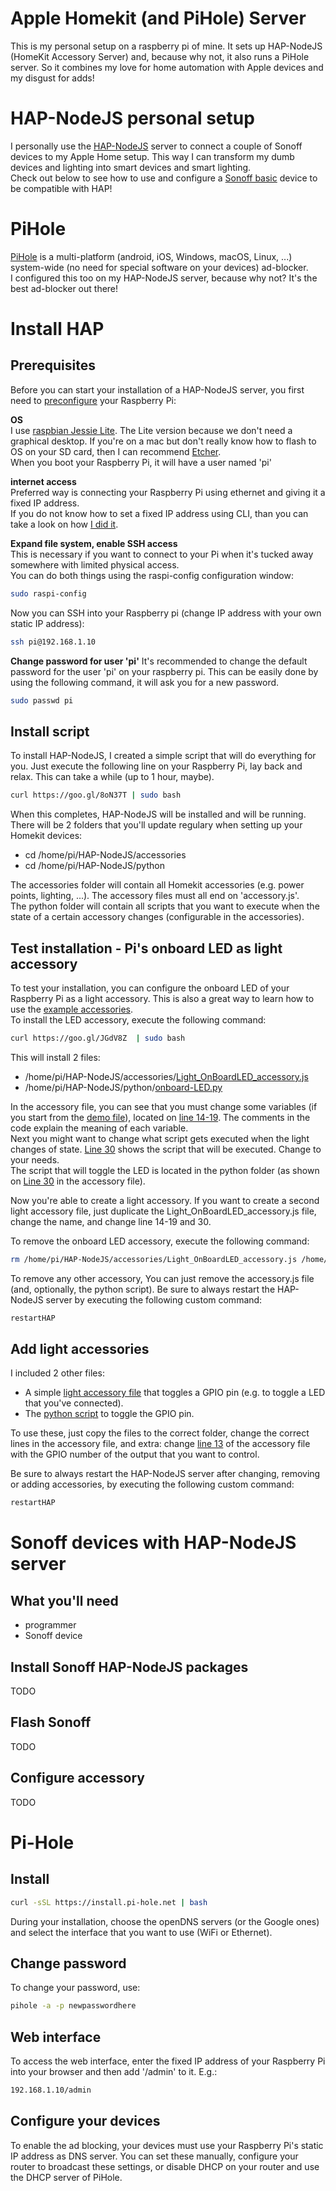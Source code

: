 # Apple Homekit (and PiHole) Server
This is my personal setup on a raspberry pi of mine. It sets up HAP-NodeJS (HomeKit Accessory Server) and, because why not, it also runs a PiHole server. So it combines my love for home automation with Apple devices and my disgust for adds!

# HAP-NodeJS personal setup
I personally use the [HAP-NodeJS](https://github.com/KhaosT/HAP-NodeJS) server to connect a couple of Sonoff devices to my Apple Home setup. This way I can transform my dumb devices and lighting into smart devices and smart lighting.  
Check out below to see how to use and configure a [Sonoff basic](https://www.itead.cc/sonoff-wifi-wireless-switch.html) device to be compatible with HAP!

# PiHole
[PiHole](https://github.com/pi-hole/pi-hole) is a multi-platform (android, iOS, Windows, macOS, Linux, ...) system-wide (no need for special software on your devices) ad-blocker.  
I configured this too on my HAP-NodeJS server, because why not? It's the best ad-blocker out there!



# Install HAP
## Prerequisites
Before you can start your installation of a HAP-NodeJS server, you first need to [preconfigure]() your Raspberry Pi:  

**OS**  
I use [raspbian Jessie Lite](https://downloads.raspberrypi.org/raspbian_lite_latest). The Lite version because we don't need a graphical desktop. If you're on a mac but don't really know how to flash to OS on your SD card, then I can recommend [Etcher](https://etcher.io).  
When you boot your Raspberry Pi, it will have a user named 'pi'

**internet access**  
Preferred way is connecting your Raspberry Pi using ethernet and giving it a fixed IP address.  
If you do not know how to set a fixed IP address using CLI, than you can take a look on how [I did it](https://github.com/Kevin-De-Koninck/Apple-Homekit-and-PiHole-server/blob/master/install%20files/prerequisites.sh#L20).  

**Expand file system, enable SSH access**  
This is necessary if you want to connect to your Pi when it's tucked away somewhere with limited physical access.  
You can do both things using the raspi-config configuration window:  
```bash
sudo raspi-config
```  

Now you can SSH into your Raspberry pi (change IP address with your own static IP address):
```bash
ssh pi@192.168.1.10
```  

**Change password for user 'pi'**
It's recommended to change the default password for the user 'pi' on your raspberry pi.  This can be easily done by using the following command, it will ask you for a new password.  
```bash
sudo passwd pi
```  

## Install script
To install HAP-NodeJS, I created a simple script that will do everything for you. Just execute the following line on your Raspberry Pi, lay back and relax. This can take a while (up to 1 hour, maybe).
```bash
curl https://goo.gl/8oN37T | sudo bash
```

When this completes, HAP-NodeJS will be installed and will be running. There will be 2 folders that you'll update regulary when setting up your Homekit devices:
- cd /home/pi/HAP-NodeJS/accessories
- cd /home/pi/HAP-NodeJS/python

The accessories folder will contain all Homekit accessories (e.g. power points, lighting, ...). The accessory files must all end on 'accessory.js'.  
The python folder will contain all scripts that you want to execute when the state of a certain accessory changes (configurable in the accessories).

## Test installation - Pi's onboard LED as light accessory
To test your installation, you can configure the onboard LED of your Raspberry Pi as a light accessory. This is also a great way to learn how to use the [example accessories](https://github.com/KhaosT/HAP-NodeJS/tree/master/accessories).  
To install the LED accessory, execute the following command:
```bash
curl https://goo.gl/JGdV8Z  | sudo bash
```  
This will install 2 files:
- /home/pi/HAP-NodeJS/accessories/[Light_OnBoardLED_accessory.js](https://github.com/Kevin-De-Koninck/Apple-Homekit-and-PiHole-server/blob/master/accessories/Light_OnBoardLED_accessory.js)
- /home/pi/HAP-NodeJS/python/[onboard-LED.py](https://github.com/Kevin-De-Koninck/Apple-Homekit-and-PiHole-server/blob/master/python%20scripts/onboard-LED.py)

In the accessory file, you can see that you must change some variables (if you start from the [demo file](https://github.com/KhaosT/HAP-NodeJS/blob/master/accessories/Light_accessory.js)), located on [line 14-19](https://github.com/Kevin-De-Koninck/Apple-Homekit-and-PiHole-server/blob/master/accessories/Light_OnBoardLED_accessory.js#L14). The comments in the code explain the meaning of each variable.  
Next you might want to change what script gets executed when the light changes of state. [Line 30](https://github.com/Kevin-De-Koninck/Apple-Homekit-and-PiHole-server/blob/master/accessories/Light_OnBoardLED_accessory.js#L30) shows the script that will be executed. Change to your needs.  
The script that will toggle the LED is located in the python folder (as shown on [Line 30](https://github.com/Kevin-De-Koninck/Apple-Homekit-and-PiHole-server/blob/master/accessories/Light_OnBoardLED_accessory.js#L30) in the accessory file).  

Now you're able to create a light accessory. If you want to create a second light accessory file, just duplicate the Light_OnBoardLED_accessory.js file, change the name, and change line 14-19 and 30.  

To remove the onboard LED accessory, execute the following command:
```bash
rm /home/pi/HAP-NodeJS/accessories/Light_OnBoardLED_accessory.js /home/pi/HAP-NodeJS/python/onboard-LED.py && echo mmc0 | sudo tee /sys/class/leds/led0/trigger && restartHAP
```

To remove any other accessory, You can just remove the accessory.js file (and, optionally, the python script). Be sure to always restart the HAP-NodeJS server by executing the following custom command:
```bash
restartHAP
```

## Add light accessories
I included 2 other files:
- A simple [light accessory file](https://github.com/Kevin-De-Koninck/Apple-Homekit-and-PiHole-server/blob/master/accessories/Light_GPIO_accessory.js) that toggles a GPIO pin (e.g. to toggle a LED that you've connected).
- The [python script](https://github.com/Kevin-De-Koninck/Apple-Homekit-and-PiHole-server/blob/master/python%20scripts/set-GPIO.py) to toggle the GPIO pin.

To use these, just copy the files to the correct folder, change the correct lines in the accessory file, and extra: change [line 13](https://github.com/Kevin-De-Koninck/Apple-Homekit-and-PiHole-server/blob/master/accessories/Light_GPIO_accessory.js#L13) of the accessory file with the GPIO number of the output that you want to control.

 Be sure to always restart the HAP-NodeJS server after changing, removing or adding accessories, by executing the following custom command:
```bash
restartHAP
```

# Sonoff devices with HAP-NodeJS server

## What you'll need
- programmer
- Sonoff device

## Install Sonoff HAP-NodeJS packages
TODO

## Flash Sonoff
TODO

## Configure accessory
TODO

# Pi-Hole

## Install
```bash
curl -sSL https://install.pi-hole.net | bash
```  
During your installation, choose the openDNS servers (or the Google ones) and select the interface that you want to use (WiFi or Ethernet).  

## Change password
To change your password, use:
```bash
pihole -a -p newpasswordhere
```  

## Web interface
To access the web interface, enter the fixed IP address of your Raspberry Pi into your browser and then add '/admin' to it. E.g.:
```bash
192.168.1.10/admin
```  

## Configure your devices
To enable the ad blocking, your devices must use your Raspberry Pi's static IP address as DNS server. You can set these manually, configure your router to broadcast these settings, or disable DHCP on your router and use the DHCP server of PiHole.
